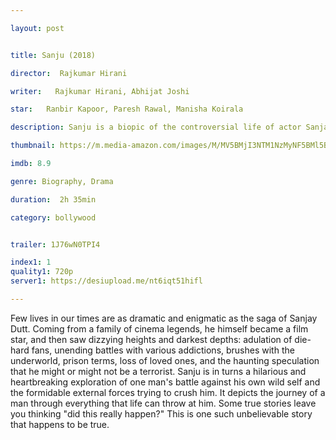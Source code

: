 ```yaml
---

layout: post


title: Sanju (2018)

director:  Rajkumar Hirani

writer:   Rajkumar Hirani, Abhijat Joshi

star:   Ranbir Kapoor, Paresh Rawal, Manisha Koirala

description: Sanju is a biopic of the controversial life of actor Sanjay Dutt- his film career, jail sentence and personal life.

thumbnail: https://m.media-amazon.com/images/M/MV5BMjI3NTM1NzMyNF5BMl5BanBnXkFtZTgwOTE4NTgzNTM@._V1_UY268_CR5,0,182,268_AL__QL50.jpg

imdb: 8.9

genre: Biography, Drama 

duration:  2h 35min

category: bollywood


trailer: 1J76wN0TPI4

index1: 1
quality1: 720p
server1: https://desiupload.me/nt6iqt51hifl

---
```


Few lives in our times are as dramatic and enigmatic as the saga of Sanjay Dutt. Coming from a family of cinema legends, he himself became a film star, and then saw dizzying heights and darkest depths: adulation of die-hard fans, unending battles with various addictions, brushes with the underworld, prison terms, loss of loved ones, and the haunting speculation that he might or might not be a terrorist. Sanju is in turns a hilarious and heartbreaking exploration of one man's battle against his own wild self and the formidable external forces trying to crush him. It depicts the journey of a man through everything that life can throw at him. Some true stories leave you thinking "did this really happen?" This is one such unbelievable story that happens to be true.